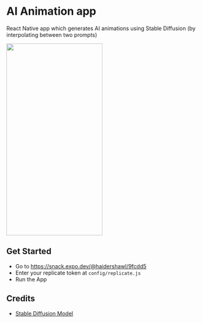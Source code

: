 # AI Animation app

React Native app which generates AI animations using Stable Diffusion (by interpolating between two prompts)

<img src="https://user-images.githubusercontent.com/34603371/205275704-e08a252d-9083-4467-82d9-45a05c5fc5e6.gif" height=500 width=250>


## Get Started

- Go to https://snack.expo.dev/@haidershawl/9fcdd5
- Enter your replicate token at `config/replicate.js`
- Run the App

## Credits

- [Stable Diffusion Model](https://replicate.com/andreasjansson/stable-diffusion-animation)
